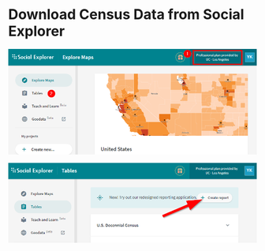 # Download Census Data from Social Explorer

<kbd><img src="images/se1.png"></kbd>

<kbd><img src="images/se2.png"></kbd>
